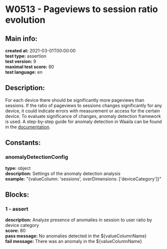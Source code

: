 # W0513 - Pageviews to session ratio evolution  
## Main info:  
**created at:** 2021-03-01T00:00:00  
**test type:** assertion  
**test version:** 9  
**maximal test score:** 80  
**test language:** en  
## Description:  
For each device there should be significantly more pageviews than sessions. If the ratio of pageviews to sessions changes significantly for any device, it could indicate errors with measurement or access for the certain device. To evaluate significance of changes, anomaly detection framework is used. A step-by-step guide for anomaly detection in Waaila can be found in the <a href=https://waaila.com/en/docs/waaila/testLogic/AI-functions/#waailafunctionsisdayofweekanomaly target = _blank>documentation</a>.  
## Constants:  
### anomalyDetectionConfig
**type:** object  
**description:** Settings of the anomaly detection analysis  
**example:** "{valueColumn: 'sessions', overDimensions: ['deviceCategory']}"  
## Blocks:  
### 1 - assert
**description:** Analyze presence of anomalies in session to user ratio by device category  
**score:** 80  
**pass message:** No anomalies detected in the ${valueColumnName}  
**fail message:** There was an anomaly in the ${valueColumnName}  
